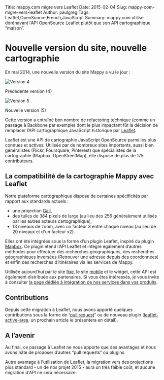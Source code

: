 Title: mappy.com migre vers Leaflet
Date: 2015-02-04
Slug: mappy-com-migre-vers-leaflet
Author: paulgreg
Tags: Leaflet,OpenSource,French,JavaScript
Summary: mappy.com utilise dorénavant l’API OpenSource Leaflet plutôt que son API cartographique “maison”.

# Nouvelle version du site, nouvelle cartographie

En mai 2014, une nouvelle version du site Mappy a vu le jour :

![Version 4](images/leaflet/hp-v4.png)

   Précédente version (4)

![Version 5](images/leaflet/hp-v5.png)

   Nouvelle version (5)


Cette version a entraîné bon nombre de refactoring technique (comme un passage à Backbone par exemple) dont le plus impactant fût la décision de remplacer l’API cartographique JavaScript historique par [Leaflet](http://leafletjs.com/).

Leaflet est une API de cartographie JavaScript OpenSource parmi les plus connues et actives. Utilisée par de nombreux sites importants, aussi bien généralistes (Flickr, Foursquare, Pinterest) que spécialistes de la cartographie (Mapbox, OpenStreetMap), elle dispose de plus de 175 contributeurs.

## La compatibilité de la cartographie Mappy avec Leaflet

Notre plateforme cartographique dispose de certaines spécificités par rapport aux standards actuels :

   - une projection [Gall](http://spatialreference.org/ref/esri/world-gall-stereographic/),
   - des tuiles de 384 pixels de large (au lieu des 256 généralement utilisés par les autres acteurs cartographique),
   - 13 niveaux de zoom, avec un facteur 3 entre chaque niveau (au lieu de 20 niveaux et d'un facteur x2).

Elles ont été intégrées sous la forme d’un plugin Leaflet, inspiré du plugin [Mapbox](https://www.mapbox.com/developers/api/). Ce plugin étend l’API Leaflet et intègre également d’autres méthodes pour effectuer des recherches géographiques, des recherches géographiques inversées (Retrouver une adresse depuis des coordonnées) et enfin des recherches d’itinéraires via les services de Mappy.

Utilisée aujourd’hui par le site [fixe](http://www.mappy.com), le site [mobile](http://m.mappy.com) et le widget, cette API est également distribuée aux partenaires. Si vous êtes intéressés, je vous invite à consulter [la page dédiée à intégration de nos services dans vos produits](http://corporate.mappy.com/faq/integrez-mappy/).

## Contributions

Depuis cette migration à Leaflet, nous avons apporté quelques contributions sous la forme de “[pull request](https://github.com/Leaflet/Leaflet/pull/3038)” ou de nouveau plugin ([leaflet-active-area](https://github.com/Mappy/Leaflet-active-area), un prochain article le présentera en détail).

## A l’avenir

Au final, ce passage à Leaflet ne nous apporte que des avantages et nous avons hâte de proposer d’autres “pull requests” ou plugins.

Autre avantage à l'utilisation de Leaflet, la migration vers des projections plus standard - un de nos projet 2015 - aura un très faible coût, et aucune migration d'API ne sera nécessaire.
